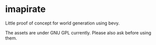 # imapirate

Little proof of concept for world generation using bevy. 

The assets are under GNU GPL currently. Please also ask before using them.
